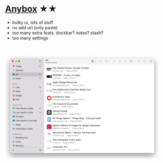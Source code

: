 # [Anybox](https://anybox.app) ★★


- bulky ui, lots of stuff
- no add url (only paste)
- too many extra feats.  dockbar? notes? stash?
- too many settings



<br>

![Screenshot](anybox.jpeg)
